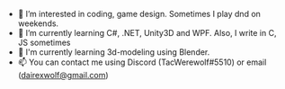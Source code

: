 - 👀 I’m interested in coding, game design. Sometimes I play dnd on weekends.
- 🌱 I’m currently learning С#, .NET, Unity3D and WPF. Also, I write in C, JS sometimes
- 🎲 I'm currently learning 3d-modeling using Blender.
- 📫 You can contact me using Discord (TacWerewolf#5510) or email (dairexwolf@gmail.com)


